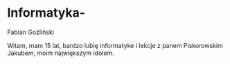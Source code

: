# Informatyka-
Fabian Goźliński

Witam, mam 15 lat, bardzo lubię informatyke i lekcje z panem Piskorowskim Jakubem, moim największym idolem. 
